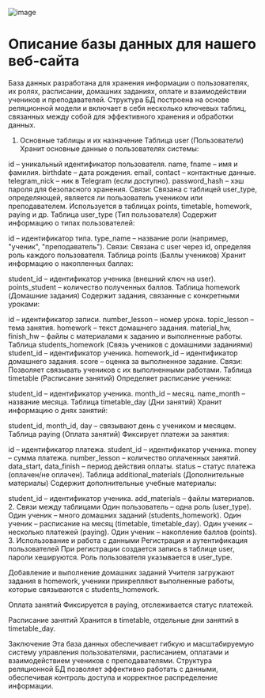 
![image](https://github.com/user-attachments/assets/56610d5e-a9ff-4a89-aca9-27f501db975f)

# **Описание базы данных для нашего веб-сайта**
База данных разработана для хранения информации о пользователях, их ролях, расписании, домашних заданиях, оплате и взаимодействии учеников и преподавателей. Структура БД построена на основе реляционной модели и включает в себя несколько ключевых таблиц, связанных между собой для эффективного хранения и обработки данных.

1. Основные таблицы и их назначение
Таблица user (Пользователи)
Хранит основные данные о пользователях системы:

id – уникальный идентификатор пользователя.
name, fname – имя и фамилия.
birthdate – дата рождения.
email, contact – контактные данные.
telegram_nick – ник в Telegram (если доступно).
password_hash – хэш пароля для безопасного хранения.
Связи:
Связана с таблицей user_type, определяющей, является ли пользователь учеником или преподавателем.
Используется в таблицах points, timetable, homework, paying и др.
Таблица user_type (Тип пользователя)
Содержит информацию о типах пользователей:

id – идентификатор типа.
type_name – название роли (например, "ученик", "преподаватель").
Связи:
Связана с user через id, определяя роль каждого пользователя.
Таблица points (Баллы учеников)
Хранит информацию о накопленных баллах:

student_id – идентификатор ученика (внешний ключ на user).
points_student – количество полученных баллов.
Таблица homework (Домашние задания)
Содержит задания, связанные с конкретными уроками:

id – идентификатор записи.
number_lesson – номер урока.
topic_lesson – тема занятия.
homework – текст домашнего задания.
material_hw, finish_hw – файлы с материалами к заданию и выполненные работы.
Таблица students_homework (Связь учеников с домашними заданиями)
student_id – идентификатор ученика.
homework_id – идентификатор домашнего задания.
score – оценка за выполненное задание.
Связи:
Позволяет связывать учеников с их выполненными работами.
Таблица timetable (Расписание занятий)
Определяет расписание ученика:

student_id – идентификатор ученика.
month_id – месяц.
name_month – название месяца.
Таблица timetable_day (Дни занятий)
Хранит информацию о днях занятий:

student_id, month_id, day – связывают день с учеником и месяцем.
Таблица paying (Оплата занятий)
Фиксирует платежи за занятия:

id – идентификатор платежа.
student_id – идентификатор ученика.
money – сумма платежа.
number_lesson – количество оплаченных занятий.
data_start, data_finish – период действия оплаты.
status – статус платежа (оплачен/не оплачен).
Таблица additional_materials (Дополнительные материалы)
Содержит дополнительные учебные материалы:

student_id – идентификатор ученика.
add_materials – файлы материалов.
2. Связи между таблицами
Один пользователь – одна роль (user_type).
Один ученик – много домашних заданий (students_homework).
Один ученик – расписание на месяц (timetable, timetable_day).
Один ученик – несколько платежей (paying).
Один ученик – накопление баллов (points).
3. Использование и работа с данными
Регистрация и аутентификация пользователей
При регистрации создается запись в таблице user, пароли хешируются. Роль пользователя указывается в user_type.

Добавление и выполнение домашних заданий
Учителя загружают задания в homework, ученики прикрепляют выполненные работы, которые связываются с students_homework.

Оплата занятий
Фиксируется в paying, отслеживается статус платежей.

Расписание занятий
Хранится в timetable, отдельные дни занятий в timetable_day.

Заключение
Эта база данных обеспечивает гибкую и масштабируемую систему управления пользователями, расписанием, оплатами и взаимодействием учеников с преподавателями. Структура реляционной БД позволяет эффективно работать с данными, обеспечивая контроль доступа и корректное распределение информации.
